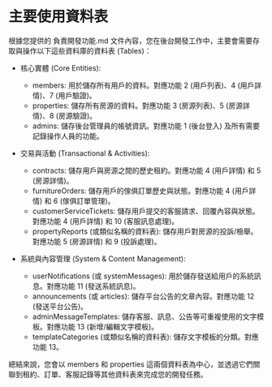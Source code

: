 # 主要使用資料表



  根據您提供的 負責開發功能.md 文件內容，您在後台開發工作中，主要會需要存取與操作以下這些資料庫的資料表 (Tables)：

   * 核心實體 (Core Entities):
       * members: 用於儲存所有用戶的資料。對應功能 2 (用戶列表)、4 (用戶詳情)、7 (用戶驗證)。
       * properties: 儲存所有房源的資料。對應功能 3 (房源列表)、5 (房源詳情)、8 (房源驗證)。
       * admins: 儲存後台管理員的帳號資訊。對應功能 1 (後台登入) 及所有需要記錄操作人員的功能。

   * 交易與活動 (Transactional & Activities):
       * contracts: 儲存用戶與房源之間的歷史租約。對應功能 4 (用戶詳情) 和 5 (房源詳情)。
       * furnitureOrders: 儲存用戶的傢俱訂單歷史與狀態。對應功能 4 (用戶詳情) 和 6 (傢俱訂單管理)。
       * customerServiceTickets: 儲存用戶提交的客服請求、回覆內容與狀態。對應功能 4 (用戶詳情) 和 10 (客服訊息處理)。
       * propertyReports (或類似名稱的資料表): 儲存用戶對房源的投訴/檢舉。對應功能 5 (房源詳情) 和 9 (投訴處理)。

   * 系統與內容管理 (System & Content Management):
       * userNotifications (或 systemMessages): 用於儲存發送給用戶的系統訊息。對應功能 11 (發送系統訊息)。
       * announcements (或 articles): 儲存平台公告的文章內容。對應功能 12 (發送平台公告)。
       * adminMessageTemplates: 儲存客服、訊息、公告等可重複使用的文字模板。對應功能 13 (新增/編輯文字模板)。
       * templateCategories (或類似名稱的資料表): 儲存文字模板的分類。對應功能 13。

  總結來說，您會以 members 和 properties
  這兩個資料表為中心，並透過它們關聯到租約、訂單、客服記錄等其他資料表來完成您的開發任務。